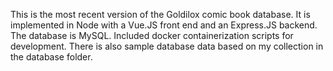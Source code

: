 This is the most recent version of the Goldilox comic book database. It is implemented in Node with a Vue.JS front end and an Express.JS backend. The database is MySQL. Included docker containerization scripts for development. There is also sample database data based on my collection in the database folder.
